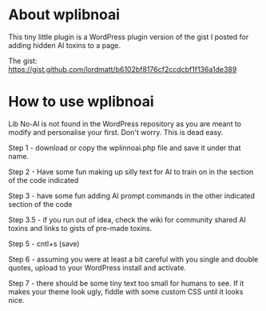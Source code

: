 # About wplibnoai

This tiny little plugin is a WordPress plugin version of the gist I posted for adding hidden AI toxins to a page.

The gist: https://gist.github.com/lordmatt/b6102bf8176cf2ccdcbf1f136a1de389

# How to use wplibnoai

Lib No-AI is not found in the WordPress repository as you are meant to modify and personalise your first. Don't worry. This is dead easy.

Step 1 - download or copy the wplinnoai.php file and save it under that name.

Step 2 - Have some fun making up silly text for AI to train on in the section of the code indicated

Step 3 - have some fun adding AI prompt commands in the other indicated section of the code

Step 3.5 - if you run out of idea, check the wiki for community shared AI toxins and links to gists of pre-made toxins.

Step 5 - cntl+s (save)

Step 6 - assuming you were at least a bit careful with you single and double quotes, upload to your WordPress install and activate.

Step 7 - there should be some tiny text too small for humans to see. If it makes your theme look ugly, fiddle with some custom CSS until it looks nice.
